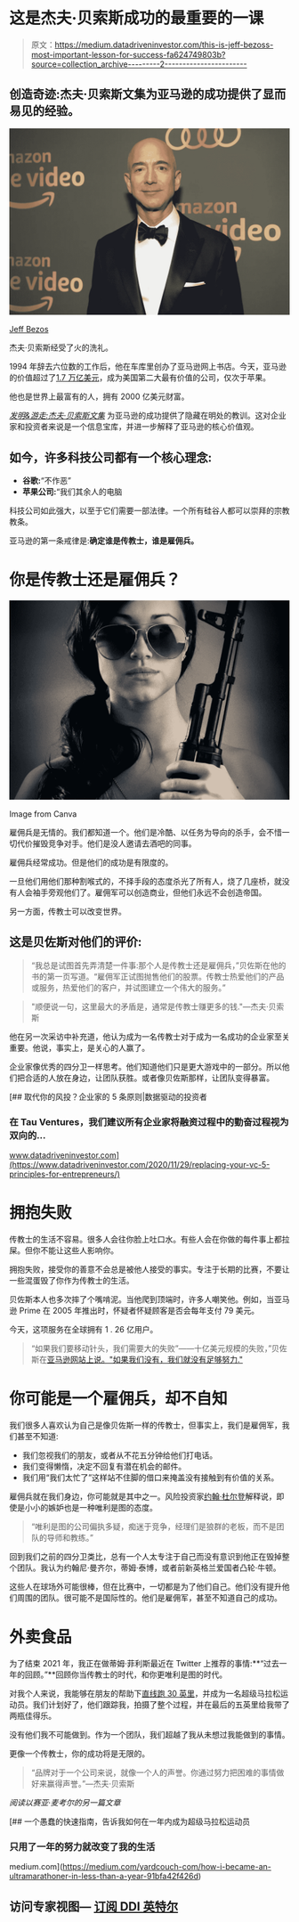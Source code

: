 # 这是杰夫·贝索斯成功的最重要的一课

> 原文：<https://medium.datadriveninvestor.com/this-is-jeff-bezoss-most-important-lesson-for-success-fa624749803b?source=collection_archive---------2----------------------->

## 创造奇迹:杰夫·贝索斯文集为亚马逊的成功提供了显而易见的经验。

![](img/01272243a990cdd86ad8ae9da55ea1b6.png)

[Jeff Bezos](https://www.google.com/url?sa=i&url=https%3A%2F%2Fwww.bbc.com%2Fpidgin%2Fworld-53927496&psig=AOvVaw1sK9sAsdVEY8S-2uGsdmzK&ust=1608180688828000&source=images&cd=vfe&ved=0CAQQtaYDahcKEwjAyZPF2tHtAhUAAAAAHQAAAAAQHQ)

杰夫·贝索斯经受了火的洗礼。

1994 年辞去六位数的工作后，他在车库里创办了亚马逊网上书店。今天，亚马逊的价值超过了[1.7 万亿美元](https://www.cnbc.com/2020/08/26/amazon-ceo-jeff-bezos-worth-more-than-200-billion.html#:~:text=As%20of%20Wednesday%2C%20the%20company,as%20well%20as%20ordering%20groceries.)，成为美国第二大最有价值的公司，仅次于苹果。

他也是世界上最富有的人，拥有 2000 亿美元财富。

[*发明&游走:杰夫·贝索斯文集*](https://www.amazon.com/Invent-Wander-Collected-Writings-Introduction-ebook/dp/B08BCCT6MW) 为亚马逊的成功提供了隐藏在明处的教训。这对企业家和投资者来说是一个信息宝库，并进一步解释了亚马逊的核心价值观。

## 如今，许多科技公司都有一个核心理念:

*   **谷歌:**“不作恶”
*   **苹果公司:**“我们其余人的电脑

科技公司如此强大，以至于它们需要一部法律。一个所有硅谷人都可以崇拜的宗教教条。

亚马逊的第一条戒律是:**确定谁是传教士，谁是雇佣兵。**

# 你是传教士还是雇佣兵？

![](img/6821086dbeaeadb22b8937654b3fd387.png)

Image from Canva

雇佣兵是无情的。我们都知道一个。他们是冷酷、以任务为导向的杀手，会不惜一切代价摧毁竞争对手。他们是没人邀请去酒吧的同事。

雇佣兵经常成功。但是他们的成功是有限度的。

一旦他们用他们那种割喉式的，不择手段的态度杀光了所有人，烧了几座桥，就没有人会袖手旁观他们了。雇佣军可以创造商业，但他们永远不会创造帝国。

另一方面，传教士可以改变世界。

## 这是贝佐斯对他们的评价:

> “我总是试图首先弄清楚一件事:那个人是传教士还是雇佣兵，”贝佐斯在他的书的第一页写道。“雇佣军正试图抛售他们的股票。传教士热爱他们的产品或服务，热爱他们的客户，并试图建立一个伟大的服务。”

> "顺便说一句，这里最大的矛盾是，通常是传教士赚更多的钱."—杰夫·贝索斯

他在另一次采访中补充道，他认为成为一名传教士对于成为一名成功的企业家至关重要。他说，事实上，是关心的人赢了。

企业家像优秀的四分卫一样思考。他们知道他们只是更大游戏中的一部分。所以他们把合适的人放在身边，让团队获胜。或者像贝佐斯那样，让团队变得暴富。

[](https://www.datadriveninvestor.com/2020/11/29/replacing-your-vc-5-principles-for-entrepreneurs/) [## 取代你的风投？企业家的 5 条原则|数据驱动的投资者

### 在 Tau Ventures，我们建议所有企业家将融资过程中的勤奋过程视为双向的…

www.datadriveninvestor.com](https://www.datadriveninvestor.com/2020/11/29/replacing-your-vc-5-principles-for-entrepreneurs/) 

# 拥抱失败

传教士的生活不容易。很多人会往你脸上吐口水。有些人会在你做的每件事上都拉屎。但你不能让这些人影响你。

拥抱失败，接受你的善意不会总是被他人接受的事实。专注于长期的比赛，不要让一些混蛋毁了你作为传教士的生活。

贝佐斯本人也多次摔了个嘴啃泥。当他爬到顶端时，许多人嘲笑他。例如，当亚马逊 Prime 在 2005 年推出时，怀疑者怀疑顾客是否会每年支付 79 美元。

今天，这项服务在全球拥有 1 . 26 亿用户。

> “如果我们要移动针头，我们需要大的失败”——十亿美元规模的失败，”贝佐斯在[亚马逊网站上说。"如果我们没有，我们就没有足够努力."](https://www.geekwire.com/2019/amazon-launches-remars-event-focusing-ai-second-stage-invite-mars/)

# 你可能是一个雇佣兵，却不自知

我们很多人喜欢认为自己是像贝佐斯一样的传教士，但事实上，我们是雇佣军，我们甚至不知道:

*   我们忽视我们的朋友，或者从不花五分钟给他们打电话。
*   我们变得懒惰，决定不回复有潜在机会的邮件。
*   我们用“我们太忙了”这样站不住脚的借口来掩盖没有接触到有价值的关系。

雇佣兵就在我们身边，你可能就是其中之一。风险投资家[约翰·杜尔登](https://www.usatoday.com/story/tech/2013/11/04/amazon-book-brad-stone-missionary-tech-firms/3433697/)解释说，即使是小小的嫉妒也是一种唯利是图的态度。

> “唯利是图的公司偏执多疑，痴迷于竞争，经理们是狼群的老板，而不是团队的导师和教练。”

回到我们之前的四分卫类比，总有一个人太专注于自己而没有意识到他正在毁掉整个团队。我认为约翰尼·曼齐尔，蒂姆·泰博，或者前新英格兰爱国者凸轮·牛顿。

这些人在球场外可能很棒，但在比赛中，一切都是为了他们自己。他们没有提升他们周围的团队。很可能不是国际性的。他们是雇佣军，甚至不知道自己的成功。

# 外卖食品

为了结束 2021 年，我正在做蒂姆·菲利斯最近在 Twitter 上推荐的事情:**“过去一年的回顾。”**回顾你当传教士的时代，和你更唯利是图的时代。

对我个人来说，我能够在朋友的帮助下[直线跑 30 英里](https://medium.com/yardcouch-com/how-i-became-an-ultramarathoner-in-less-than-a-year-91bfa42f426d)，并成为一名超级马拉松运动员。我们计划好了，他们跟踪我，拍摄了整个过程，并在最后的五英里给我带了两瓶佳得乐。

没有他们我不可能做到。作为一个团队，我们超越了我从未想过我能做到的事情。

更像一个传教士，你的成功将是无限的。

> “品牌对于一个公司来说，就像一个人的声誉。你通过努力把困难的事情做好来赢得声誉。”—杰夫·贝索斯

*阅读以赛亚·麦考尔的另一篇文章*

[](https://medium.com/yardcouch-com/how-i-became-an-ultramarathoner-in-less-than-a-year-91bfa42f426d) [## 一个愚蠢的快速指南，告诉我如何在一年内成为超级马拉松运动员

### 只用了一年的努力就改变了我的生活

medium.com](https://medium.com/yardcouch-com/how-i-became-an-ultramarathoner-in-less-than-a-year-91bfa42f426d) 

## 访问专家视图— [订阅 DDI 英特尔](https://datadriveninvestor.com/ddi-intel)